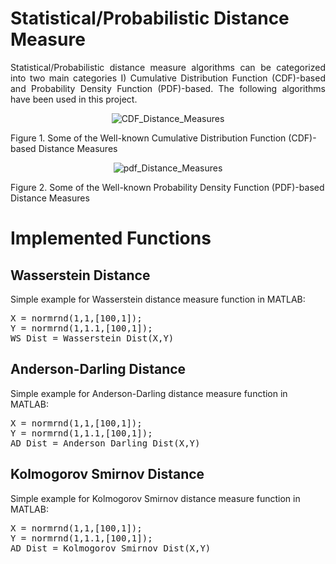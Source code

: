 # Statistical/Probabilistic Distance Measure
<p align = "justify">Statistical/Probabilistic distance measure algorithms can be categorized into two main categories I) Cumulative Distribution Function (CDF)-based and Probability Density Function (PDF)-based. The following algorithms have been used in this project.</p>

<p align="center">
 <img src="https://github.com/ISorokos/SafeML/blob/master/Implementation_in_MATLAB/Figures/CDF_Distance_Measures.png" alt="CDF_Distance_Measures">
 <figcaption>Figure 1. Some of the Well-known Cumulative Distribution Function (CDF)-based Distance Measures</figcaption>
</p>

<p align="center">
 <img src="https://github.com/ISorokos/SafeML/blob/master/Implementation_in_MATLAB/Figures/pdf_Distance_Measures.png" alt="pdf_Distance_Measures">
 <figcaption>Figure 2. Some of the Well-known Probability Density Function (PDF)-based Distance Measures</figcaption>
</p>

# Implemented Functions

## Wasserstein Distance
Simple example for Wasserstein distance measure function in MATLAB:

<pre>X = normrnd(1,1,[100,1]);
Y = normrnd(1,1.1,[100,1]);
WS_Dist = Wasserstein_Dist(X,Y)</pre>

## Anderson-Darling Distance
Simple example for Anderson-Darling distance measure function in MATLAB:

<pre>X = normrnd(1,1,[100,1]);
Y = normrnd(1,1.1,[100,1]);
AD_Dist = Anderson_Darling_Dist(X,Y)</pre>

## Kolmogorov Smirnov Distance
Simple example for Kolmogorov Smirnov distance measure function in MATLAB:

<pre>X = normrnd(1,1,[100,1]);
Y = normrnd(1,1.1,[100,1]);
AD_Dist = Kolmogorov_Smirnov_Dist(X,Y)</pre>

